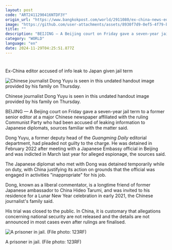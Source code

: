 ```yaml
---
layout: post
code: "ART2411290416NTDF3Y"
origin_url: "https://www.bangkokpost.com/world/2911080/ex-china-news-editor-accused-of-information-leak-to-japan-given-seven-yr-jail-term"
image: "https://github.com/user-attachments/assets/8930f7d9-0ef5-4f79-b77d-90b9e5e6b029"
title: ""
description: "BEIJING — A Beijing court on Friday gave a seven-year jail term to a former senior editor at a major Chinese newspaper affiliated with the ruling Communist Party who had been accused of leaking information to Japanese diplomats, sources familiar with the matter said."
category: "WORLD"
language: "en"
date: 2024-11-29T04:25:51.877Z
---
```


# 

Ex-China editor accused of info leak to Japan given jail term

![Chinese journalist Dong Yuyu is seen in this undated handout image provided by his family on Thursday.](https://github.com/user-attachments/assets/c0088d9a-ad8d-4fe5-afe7-7cd1117920af)

Chinese journalist Dong Yuyu is seen in this undated handout image provided by his family on Thursday.

BEIJING — A Beijing court on Friday gave a seven-year jail term to a former senior editor at a major Chinese newspaper affiliated with the ruling Communist Party who had been accused of leaking information to Japanese diplomats, sources familiar with the matter said.

Dong Yuyu, a former deputy head of the _Guangming Daily_ editorial department, had pleaded not guilty to the charge. He was detained in February 2022 after meeting with a Japanese Embassy official in Beijing and was indicted in March last year for alleged espionage, the sources said.

The Japanese diplomat who met with Dong was detained temporarily while on duty, with China justifying its action on grounds that the official was engaged in activities "inappropriate" for his job.

Dong, known as a liberal commentator, is a longtime friend of former Japanese ambassador to China Hideo Tarumi, and was invited to his residence for a Lunar New Year celebration in early 2021, the Chinese journalist's family said.

His trial was closed to the public. In China, it is customary that allegations concerning national security are not released and the details are not announced in most cases even after rulings are finalised.

![A prisoner in jail. (File photo: 123RF)](https://github.com/user-attachments/assets/77d3f978-6018-45fd-bd73-2033b689f7cf)

A prisoner in jail. (File photo: 123RF)
